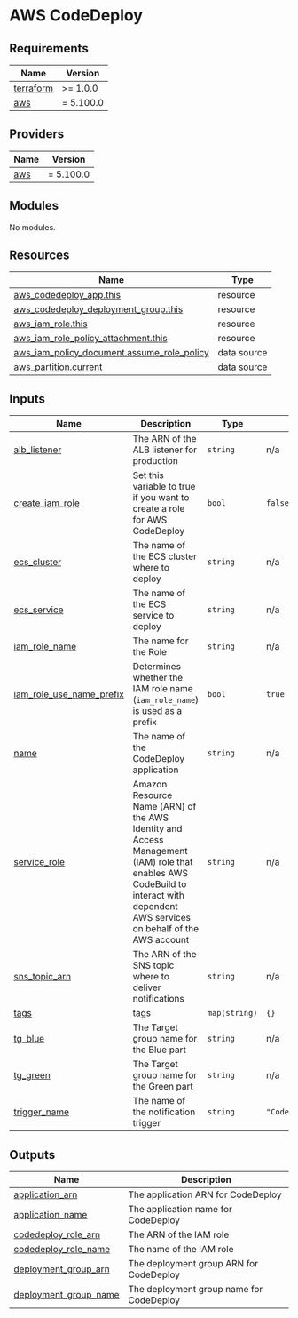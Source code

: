 # AWS CodeDeploy

<!-- BEGIN_TF_DOCS -->
## Requirements

| Name | Version |
|------|---------|
| <a name="requirement_terraform"></a> [terraform](#requirement\_terraform) | >= 1.0.0 |
| <a name="requirement_aws"></a> [aws](#requirement\_aws) | = 5.100.0 |

## Providers

| Name | Version |
|------|---------|
| <a name="provider_aws"></a> [aws](#provider\_aws) | = 5.100.0 |

## Modules

No modules.

## Resources

| Name | Type |
|------|------|
| [aws_codedeploy_app.this](https://registry.terraform.io/providers/hashicorp/aws/5.100.0/docs/resources/codedeploy_app) | resource |
| [aws_codedeploy_deployment_group.this](https://registry.terraform.io/providers/hashicorp/aws/5.100.0/docs/resources/codedeploy_deployment_group) | resource |
| [aws_iam_role.this](https://registry.terraform.io/providers/hashicorp/aws/5.100.0/docs/resources/iam_role) | resource |
| [aws_iam_role_policy_attachment.this](https://registry.terraform.io/providers/hashicorp/aws/5.100.0/docs/resources/iam_role_policy_attachment) | resource |
| [aws_iam_policy_document.assume_role_policy](https://registry.terraform.io/providers/hashicorp/aws/5.100.0/docs/data-sources/iam_policy_document) | data source |
| [aws_partition.current](https://registry.terraform.io/providers/hashicorp/aws/5.100.0/docs/data-sources/partition) | data source |

## Inputs

| Name | Description | Type | Default | Required |
|------|-------------|------|---------|:--------:|
| <a name="input_alb_listener"></a> [alb\_listener](#input\_alb\_listener) | The ARN of the ALB listener for production | `string` | n/a | yes |
| <a name="input_create_iam_role"></a> [create\_iam\_role](#input\_create\_iam\_role) | Set this variable to true if you want to create a role for AWS CodeDeploy | `bool` | `false` | no |
| <a name="input_ecs_cluster"></a> [ecs\_cluster](#input\_ecs\_cluster) | The name of the ECS cluster where to deploy | `string` | n/a | yes |
| <a name="input_ecs_service"></a> [ecs\_service](#input\_ecs\_service) | The name of the ECS service to deploy | `string` | n/a | yes |
| <a name="input_iam_role_name"></a> [iam\_role\_name](#input\_iam\_role\_name) | The name for the Role | `string` | n/a | yes |
| <a name="input_iam_role_use_name_prefix"></a> [iam\_role\_use\_name\_prefix](#input\_iam\_role\_use\_name\_prefix) | Determines whether the IAM role name (`iam_role_name`) is used as a prefix | `bool` | `true` | no |
| <a name="input_name"></a> [name](#input\_name) | The name of the CodeDeploy application | `string` | n/a | yes |
| <a name="input_service_role"></a> [service\_role](#input\_service\_role) | Amazon Resource Name (ARN) of the AWS Identity and Access Management (IAM) role that enables AWS CodeBuild to interact with dependent AWS services on behalf of the AWS account | `string` | n/a | yes |
| <a name="input_sns_topic_arn"></a> [sns\_topic\_arn](#input\_sns\_topic\_arn) | The ARN of the SNS topic where to deliver notifications | `string` | n/a | yes |
| <a name="input_tags"></a> [tags](#input\_tags) | tags | `map(string)` | `{}` | no |
| <a name="input_tg_blue"></a> [tg\_blue](#input\_tg\_blue) | The Target group name for the Blue part | `string` | n/a | yes |
| <a name="input_tg_green"></a> [tg\_green](#input\_tg\_green) | The Target group name for the Green part | `string` | n/a | yes |
| <a name="input_trigger_name"></a> [trigger\_name](#input\_trigger\_name) | The name of the notification trigger | `string` | `"CodeDeploy_notification"` | no |

## Outputs

| Name | Description |
|------|-------------|
| <a name="output_application_arn"></a> [application\_arn](#output\_application\_arn) | The application ARN for CodeDeploy |
| <a name="output_application_name"></a> [application\_name](#output\_application\_name) | The application name for CodeDeploy |
| <a name="output_codedeploy_role_arn"></a> [codedeploy\_role\_arn](#output\_codedeploy\_role\_arn) | The ARN of the IAM role |
| <a name="output_codedeploy_role_name"></a> [codedeploy\_role\_name](#output\_codedeploy\_role\_name) | The name of the IAM role |
| <a name="output_deployment_group_arn"></a> [deployment\_group\_arn](#output\_deployment\_group\_arn) | The deployment group ARN for CodeDeploy |
| <a name="output_deployment_group_name"></a> [deployment\_group\_name](#output\_deployment\_group\_name) | The deployment group name for CodeDeploy |
<!-- END_TF_DOCS -->
